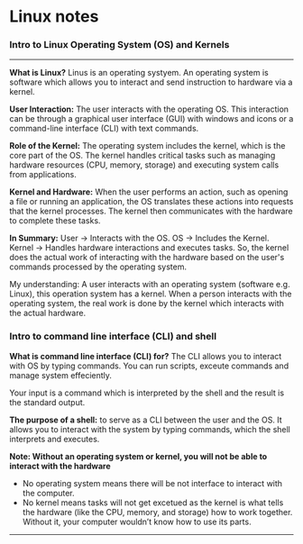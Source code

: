 # Linux notes
### Intro to Linux Operating System (OS) and Kernels
---
**What is Linux?**
Linus is an operating systyem. An operating system is software which allows you to interact and send instruction to hardware via a kernel.

**User Interaction:** 
The user interacts with the operating OS. This interaction can be through a graphical user interface (GUI) with windows and icons or a command-line interface (CLI) with text commands.

**Role of the Kernel:** 
The operating system includes the kernel, which is the core part of the OS. The kernel handles critical tasks such as managing hardware resources (CPU, memory, storage) and executing system calls from applications.

**Kernel and Hardware:** 
When the user performs an action, such as opening a file or running an application, the OS translates these actions into requests that the kernel processes. The kernel then communicates with the hardware to complete these tasks.

**In Summary:**
User → Interacts with the OS.
OS → Includes the Kernel.
Kernel → Handles hardware interactions and executes tasks.
So, the kernel does the actual work of interacting with the hardware based on the user's commands processed by the operating system. 

My understanding:
A user interacts with an operating system (software e.g. Linux), this operation system has a kernel. When a person interacts with the operating system, the real work is done by the kernel which interacts with the actual hardware. 

### Intro to command line interface (CLI) and shell

**What is command line interface (CLI) for?**
The CLI allows you to interact with OS by typing commands. You can run scripts, exceute commands and manage system effeciently.

Your input is a command which is interpreted by the shell and the result is the standard output.

**The purpose of a shell:** to serve as a CLI between the user and the OS. It allows you to interact with the system by typing commands, which the shell interprets and executes.

**Note: Without an operating system or kernel, you will not be able to interact with the hardware**
- No operating system means there will be not interface to interact with the computer.
- No kernel means tasks will not get excetued as the kernel is what tells the hardware (like the CPU, memory, and storage) how to work together. Without it, your computer wouldn’t know how to use its parts.

  
---
